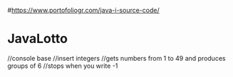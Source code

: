 #https://www.portofoliogr.com/java-i-source-code/


# JavaLotto
//console base 
//insert integers
//gets numbers from 1 to 49 and produces groups of 6
//stops when you write -1
